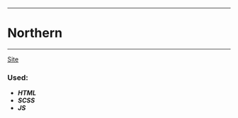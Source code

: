____
# Northern
____
[Site](https://1kiritos1.github.io/northern/)

### Used:
* ***HTML***
* ***SCSS***
* ***JS***
